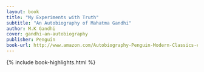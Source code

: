 ```yaml
---
layout: book
title: "My Experiments with Truth"
subtitle: "An Autobiography of Mahatma Gandhi"
author: M.K Gandhi
cover: gandhi-an-autobiography
publisher: Penguin
book-url: http://www.amazon.com/Autobiography-Penguin-Modern-Classics-ebook/dp/B002RI9HFM/
---
```


{% include book-highlights.html %}
